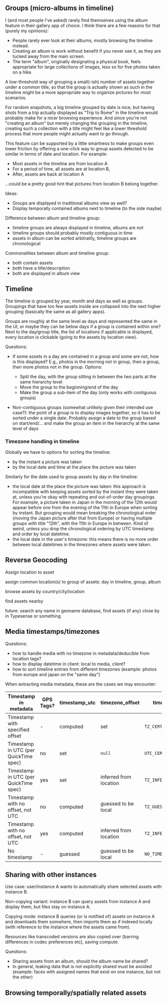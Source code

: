 ## Groups (micro-albums in timeline)

I (and most people I've asked) rarely find themselves using the album feature in
their gallery app of choice. I think there are a few reasons for that (purely my opinions):

 - People rarely ever look at their albums, mostly browsing the timeline instead.
 - Creating an album is work without benefit if you never see it, as they are tucked away from the main screen.
 - The term "album", originally designating a physical book, feels appropriate for large collections of images,
 less so for five photos taken on a hike.

A low-threshold way of grouping a small(-ish) number of assets together under a common title,
so that the group is actually shown as such in the timeline
might be a more appropriate way to organize pictures for most scenarios.

For random snapshots, a big timeline grouped by date is nice,
but having shots from a trip actually displayed as "Trip to Rome" in the timeline
would probably make for a nicer browsing experience.
And since you're not "creating an album" but merely changing the grouping in the timeline,
creating such a collection with a title might feel like a lower threshold
process that more people might actually want to go through.

This feature can be supported by a little smartness to make groups even lower friction
by offering a one-click way to group assets detected to be similar in terms of date and location.
For example: 

 - Most assets in the timeline are from location A
 - For a period of time, all assets are at location B,
 - After, assets are back at location A

...could be a pretty good hint that pictures from location B belong together.

Ideas: 

 - Groups are displayed in traditional albums view as well?
 - Display temporally contained albums next to timeline (to the side maybe)

Difference between album and timeline group:
 - timeline groups are always displayed in timeline, albums are not
 - timeline groups should probably mostly contiguous in time
 - assets in album can be sorted arbitratily, timeline groups are chronological

Commonalities between album and timeline group:
 - both contain assets
 - both have a title/description
 - both are displayed in album view

## Timeline

The timeline is grouped by year, month and days as well as groups.
Groupings that have too few assets inside are collapsed into the next higher grouping
(basically the same as all gallery apps).

Groups are roughly at the same level as days and represented the same in the UI,
or maybe they can be below days if a group is contained within one?
Next to the day/group title, the list of locations if applicable is displayed,
every location is clickable (going to the assets by location view).

Questions:
 
 - If some assets in a day are contained in a group and some are not, 
 how is this displayed? E.g., photos in the morning not in group,
 then a group, then more photos not in the group. Options: 

   - Split the day, with the group sitting in between the two parts at the 
   same hierarchy level
   - Move the group to the beginning/end of the day
   - Make the group a sub-item of the day (only works with contiguous groups)
 
 - Non-contiguous groups (somewhat unlikely given their intended use case?):
 the point of a group is to display images together, so it has to be sorted
 under a single date. Probably assign a date to the group based on start/end/... 
 and make the group an item in the hierarchy at the same level of days

### Timezone handling in timeline

Globally we have to options for sorting the timeline:

 - by the instant a picture was taken
 - by the local date and time at the place the picture was taken

Similarly for the date used to group assets by day in the timeline:

 - the local date at the place the picture was taken: this approach is incompatible
 with keeping assets sorted by the instant they were taken at, unless you're okay with repeating and
 out-of-order day groupings. For example, a picture taken in Japan in the morning of the 12th
 would appear before one from the evening of the 11th in Europe when sorting by instant. 
 But grouping would mean breaking the chronological order (moving the Japan picture after that from Europe)
 or having multiple groups with title "12th", with the 11th in Europe in between. Kind of weird,
 unless you drop the chronological ordering by UTC timestamp and order by local datetime.
 - the local date in the user's timezone: this means there is no more order between local datetimes
 in the timezones where assets were taken.

## Reverse Geocoding

Assign location to asset

assign common location(s) to group of assets: day in timeline, group, album

browse assets by country/city/location

find assets nearby

future: search any name in geoname database, find assets (if any) close by in Typesense or something

## Media timestamps/timezones

Questions:
 
 - how to handle media with no timezone in metadata/deducible from location tags?
 - how to display datetime in client: local to media, client?
 - how to sort timeline entries from different timezones (example: photos from europe and japan on the "same day")

When extracting media metadata, these are the cases we may encounter:

| Timestamp in metadata                 | GPS Tags? | timestamp_utc | timezone_offset                 | timezone_info          |
|---------------------------------------|-----------|---------------|---------------------------------|------------------------|
| Timestamp with specified offset       | -         | computed      | set                             | `TZ_CERTAIN`           |
| Timestamp in UTC (per QuickTime spec) | no        | set           | `null`                          | `UTC_CERTAIN`          |
| Timestamp in UTC (per QuickTime spec) | yes       | set           | inferred from location          | `TZ_INFERRED_LOCATION` |
| Timestamp with no offset, not UTC     | no        | computed      | guessed to be local             | `TZ_GUESSED_LOCAL`     |
| Timestamp with no offset, not UTC     | yes       | computed      | inferred from location          | `TZ_INFERRED_LOCATION` |
| No timestamp                          | -         | guessed       | guessed to be local             | `NO_TIMESTAMP`         |


## Sharing with other instances

Use case: user/instance A wants to automatically share selected assets with instance B.

Non-copying variant: instance B can query assets from instance A and display them, 
but files stay on instance A.

Copying mode: instance B queries (or is notified of) assets on instance A
and downloads them somwhere, then imports them as if indexed locally
(with reference to the instance where the assets came from).

Resources like transcoded versions are also copied over (barring differences in codec preferences etc),
saving compute.

Questions: 

 - Sharing assets from an album, should the album name be shared?
 - In general, leaking data that is not explicitly shared must be avoided
 (example: faces with assigned names that exist on one instance, but not the other)

## Browsing temporally/spatially related assets

